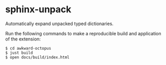 # sphinx-unpack

Automatically expand unpacked typed dictionaries.

Run the following commands to make a reproducible build
and application of the extension:

```console
$ cd awkward-octopus
$ just build
$ open docs/build/index.html
```
